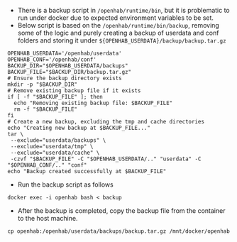 * There is a backup script in ```/openhab/runtime/bin```, but it is problematic to run under docker due to expected environment variables to be set. 
* Below script is based on the ```/openhab/runtime/bin/backup```, removing some of the logic and purely creating a backup of userdata and conf folders and storing it under ```${OPENHAB_USERDATA}/backup/backup.tar.gz```

```shell
OPENHAB_USERDATA='/openhab/userdata'
OPENHAB_CONF='/openhab/conf'
BACKUP_DIR="$OPENHAB_USERDATA/backups"
BACKUP_FILE="$BACKUP_DIR/backup.tar.gz"
# Ensure the backup directory exists
mkdir -p "$BACKUP_DIR"
# Remove existing backup file if it exists
if [ -f "$BACKUP_FILE" ]; then
  echo "Removing existing backup file: $BACKUP_FILE"
  rm -f "$BACKUP_FILE"
fi
# Create a new backup, excluding the tmp and cache directories
echo "Creating new backup at $BACKUP_FILE..."
tar \
 --exclude="userdata/backups" \
 --exclude="userdata/tmp" \
 --exclude="userdata/cache" \
 -czvf "$BACKUP_FILE" -C "$OPENHAB_USERDATA/.." "userdata" -C "$OPENHAB_CONF/.." "conf"
echo "Backup created successfully at $BACKUP_FILE"
```


* Run  the backup script as follows
```shell
docker exec -i openhab bash < backup
```

* After the backup is completed, copy the backup file from the container to the host machine.
```shell
cp openhab:/openhab/userdata/backups/backup.tar.gz /mnt/docker/openhab
```
